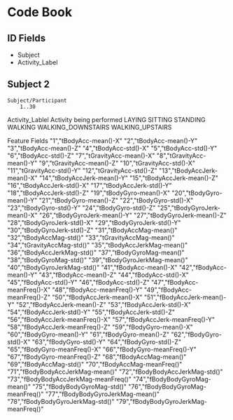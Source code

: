 # Code Book

## ID Fields
* Subject
* Activity_Label

## Subject		2
	Subject/Participant
		1..30

Activity_Lablel
	Activity being performed
		LAYING
            	SITTING
          	STANDING
            	WALKING
 		WALKING_DOWNSTAIRS
   		WALKING_UPSTAIRS

Feature Fields
"1","tBodyAcc-mean()-X"
"2","tBodyAcc-mean()-Y"
"3","tBodyAcc-mean()-Z"
"4","tBodyAcc-std()-X"
"5","tBodyAcc-std()-Y"
"6","tBodyAcc-std()-Z"
"7","tGravityAcc-mean()-X"
"8","tGravityAcc-mean()-Y"
"9","tGravityAcc-mean()-Z"
"10","tGravityAcc-std()-X"
"11","tGravityAcc-std()-Y"
"12","tGravityAcc-std()-Z"
"13","tBodyAccJerk-mean()-X"
"14","tBodyAccJerk-mean()-Y"
"15","tBodyAccJerk-mean()-Z"
"16","tBodyAccJerk-std()-X"
"17","tBodyAccJerk-std()-Y"
"18","tBodyAccJerk-std()-Z"
"19","tBodyGyro-mean()-X"
"20","tBodyGyro-mean()-Y"
"21","tBodyGyro-mean()-Z"
"22","tBodyGyro-std()-X"
"23","tBodyGyro-std()-Y"
"24","tBodyGyro-std()-Z"
"25","tBodyGyroJerk-mean()-X"
"26","tBodyGyroJerk-mean()-Y"
"27","tBodyGyroJerk-mean()-Z"
"28","tBodyGyroJerk-std()-X"
"29","tBodyGyroJerk-std()-Y"
"30","tBodyGyroJerk-std()-Z"
"31","tBodyAccMag-mean()"
"32","tBodyAccMag-std()"
"33","tGravityAccMag-mean()"
"34","tGravityAccMag-std()"
"35","tBodyAccJerkMag-mean()"
"36","tBodyAccJerkMag-std()"
"37","tBodyGyroMag-mean()"
"38","tBodyGyroMag-std()"
"39","tBodyGyroJerkMag-mean()"
"40","tBodyGyroJerkMag-std()"
"41","fBodyAcc-mean()-X"
"42","fBodyAcc-mean()-Y"
"43","fBodyAcc-mean()-Z"
"44","fBodyAcc-std()-X"
"45","fBodyAcc-std()-Y"
"46","fBodyAcc-std()-Z"
"47","fBodyAcc-meanFreq()-X"
"48","fBodyAcc-meanFreq()-Y"
"49","fBodyAcc-meanFreq()-Z"
"50","fBodyAccJerk-mean()-X"
"51","fBodyAccJerk-mean()-Y"
"52","fBodyAccJerk-mean()-Z"
"53","fBodyAccJerk-std()-X"
"54","fBodyAccJerk-std()-Y"
"55","fBodyAccJerk-std()-Z"
"56","fBodyAccJerk-meanFreq()-X"
"57","fBodyAccJerk-meanFreq()-Y"
"58","fBodyAccJerk-meanFreq()-Z"
"59","fBodyGyro-mean()-X"
"60","fBodyGyro-mean()-Y"
"61","fBodyGyro-mean()-Z"
"62","fBodyGyro-std()-X"
"63","fBodyGyro-std()-Y"
"64","fBodyGyro-std()-Z"
"65","fBodyGyro-meanFreq()-X"
"66","fBodyGyro-meanFreq()-Y"
"67","fBodyGyro-meanFreq()-Z"
"68","fBodyAccMag-mean()"
"69","fBodyAccMag-std()"
"70","fBodyAccMag-meanFreq()"
"71","fBodyBodyAccJerkMag-mean()"
"72","fBodyBodyAccJerkMag-std()"
"73","fBodyBodyAccJerkMag-meanFreq()"
"74","fBodyBodyGyroMag-mean()"
"75","fBodyBodyGyroMag-std()"
"76","fBodyBodyGyroMag-meanFreq()"
"77","fBodyBodyGyroJerkMag-mean()"
"78","fBodyBodyGyroJerkMag-std()"
"79","fBodyBodyGyroJerkMag-meanFreq()"

		
